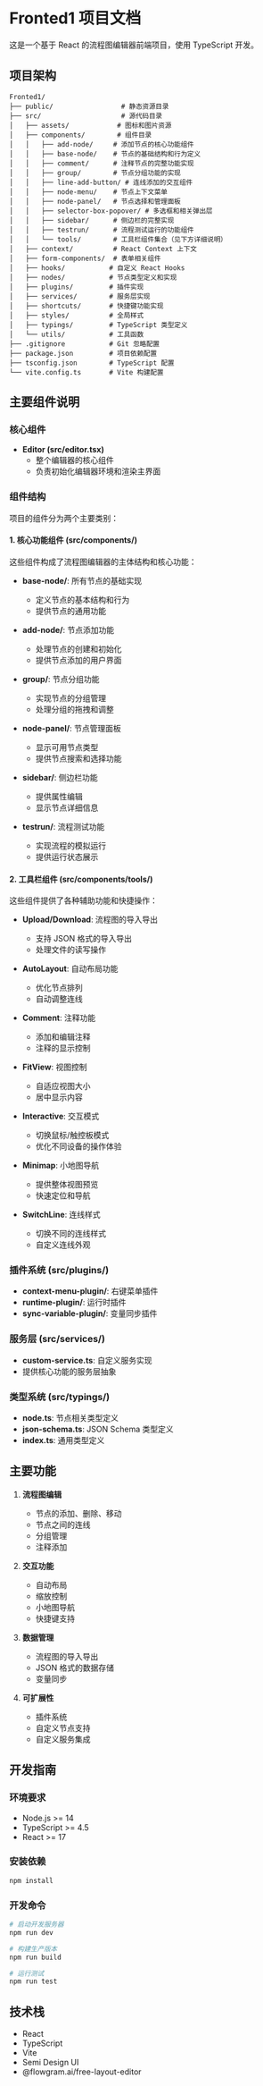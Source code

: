 # Fronted1 项目文档

这是一个基于 React 的流程图编辑器前端项目，使用 TypeScript 开发。

## 项目架构

```
Fronted1/
├── public/                 # 静态资源目录
├── src/                    # 源代码目录
│   ├── assets/            # 图标和图片资源
│   ├── components/        # 组件目录
│   │   ├── add-node/     # 添加节点的核心功能组件
│   │   ├── base-node/    # 节点的基础结构和行为定义
│   │   ├── comment/      # 注释节点的完整功能实现
│   │   ├── group/        # 节点分组功能的实现
│   │   ├── line-add-button/ # 连线添加的交互组件
│   │   ├── node-menu/    # 节点上下文菜单
│   │   ├── node-panel/   # 节点选择和管理面板
│   │   ├── selector-box-popover/ # 多选框和相关弹出层
│   │   ├── sidebar/      # 侧边栏的完整实现
│   │   ├── testrun/      # 流程测试运行的功能组件
│   │   └── tools/        # 工具栏组件集合（见下方详细说明）
│   ├── context/          # React Context 上下文
│   ├── form-components/  # 表单相关组件
│   ├── hooks/           # 自定义 React Hooks
│   ├── nodes/           # 节点类型定义和实现
│   ├── plugins/         # 插件实现
│   ├── services/        # 服务层实现
│   ├── shortcuts/       # 快捷键功能实现
│   ├── styles/          # 全局样式
│   ├── typings/         # TypeScript 类型定义
│   └── utils/           # 工具函数
├── .gitignore           # Git 忽略配置
├── package.json         # 项目依赖配置
├── tsconfig.json        # TypeScript 配置
└── vite.config.ts       # Vite 构建配置
```

## 主要组件说明

### 核心组件

- **Editor (src/editor.tsx)**
  - 整个编辑器的核心组件
  - 负责初始化编辑器环境和渲染主界面

### 组件结构

项目的组件分为两个主要类别：

#### 1. 核心功能组件 (src/components/)

这些组件构成了流程图编辑器的主体结构和核心功能：

- **base-node/**: 所有节点的基础实现
  - 定义节点的基本结构和行为
  - 提供节点的通用功能

- **add-node/**: 节点添加功能
  - 处理节点的创建和初始化
  - 提供节点添加的用户界面

- **group/**: 节点分组功能
  - 实现节点的分组管理
  - 处理分组的拖拽和调整

- **node-panel/**: 节点管理面板
  - 显示可用节点类型
  - 提供节点搜索和选择功能

- **sidebar/**: 侧边栏功能
  - 提供属性编辑
  - 显示节点详细信息

- **testrun/**: 流程测试功能
  - 实现流程的模拟运行
  - 提供运行状态展示

#### 2. 工具栏组件 (src/components/tools/)

这些组件提供了各种辅助功能和快捷操作：

- **Upload/Download**: 流程图的导入导出
  - 支持 JSON 格式的导入导出
  - 处理文件的读写操作

- **AutoLayout**: 自动布局功能
  - 优化节点排列
  - 自动调整连线

- **Comment**: 注释功能
  - 添加和编辑注释
  - 注释的显示控制

- **FitView**: 视图控制
  - 自适应视图大小
  - 居中显示内容

- **Interactive**: 交互模式
  - 切换鼠标/触控板模式
  - 优化不同设备的操作体验

- **Minimap**: 小地图导航
  - 提供整体视图预览
  - 快速定位和导航

- **SwitchLine**: 连线样式
  - 切换不同的连线样式
  - 自定义连线外观

### 插件系统 (src/plugins/)

- **context-menu-plugin/**: 右键菜单插件
- **runtime-plugin/**: 运行时插件
- **sync-variable-plugin/**: 变量同步插件

### 服务层 (src/services/)

- **custom-service.ts**: 自定义服务实现
- 提供核心功能的服务层抽象

### 类型系统 (src/typings/)

- **node.ts**: 节点相关类型定义
- **json-schema.ts**: JSON Schema 类型定义
- **index.ts**: 通用类型定义

## 主要功能

1. **流程图编辑**
   - 节点的添加、删除、移动
   - 节点之间的连线
   - 分组管理
   - 注释添加

2. **交互功能**
   - 自动布局
   - 缩放控制
   - 小地图导航
   - 快捷键支持

3. **数据管理**
   - 流程图的导入导出
   - JSON 格式的数据存储
   - 变量同步

4. **可扩展性**
   - 插件系统
   - 自定义节点支持
   - 自定义服务集成

## 开发指南

### 环境要求

- Node.js >= 14
- TypeScript >= 4.5
- React >= 17

### 安装依赖

```bash
npm install
```

### 开发命令

```bash
# 启动开发服务器
npm run dev

# 构建生产版本
npm run build

# 运行测试
npm run test
```

## 技术栈

- React
- TypeScript
- Vite
- Semi Design UI
- @flowgram.ai/free-layout-editor
